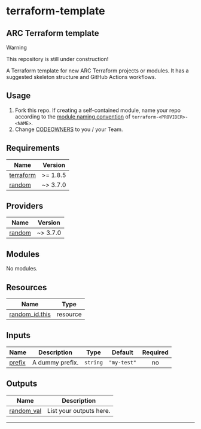 # terraform-template

## ARC Terraform template

> [!WARNING]
> This repository is still under construction!

A Terraform template for new ARC Terraform projects or modules. It has a
suggested skeleton structure and GitHub Actions workflows.

## Usage

1. Fork this repo. If creating a self-contained module, name your repo
   according to the [module naming convention](https://developer.hashicorp.com/terraform/registry/modules/publish)
   of `terraform-<PROVIDER>-<NAME>`.
2. Change [CODEOWNERS](.github/CODEOWNERS) to you / your Team.

<!-- BEGIN_TF_DOCS -->
## Requirements

| Name | Version |
|------|---------|
| <a name="requirement_terraform"></a> [terraform](#requirement\_terraform) | >= 1.8.5 |
| <a name="requirement_random"></a> [random](#requirement\_random) | ~> 3.7.0 |

## Providers

| Name | Version |
|------|---------|
| <a name="provider_random"></a> [random](#provider\_random) | ~> 3.7.0 |

## Modules

No modules.

## Resources

| Name | Type |
|------|------|
| [random_id.this](https://registry.terraform.io/providers/hashicorp/random/latest/docs/resources/id) | resource |

## Inputs

| Name | Description | Type | Default | Required |
|------|-------------|------|---------|:--------:|
| <a name="input_prefix"></a> [prefix](#input\_prefix) | A dummy prefix. | `string` | `"my-test"` | no |

## Outputs

| Name | Description |
|------|-------------|
| <a name="output_random_val"></a> [random\_val](#output\_random\_val) | List your outputs here. |

---
<!-- END_TF_DOCS -->
